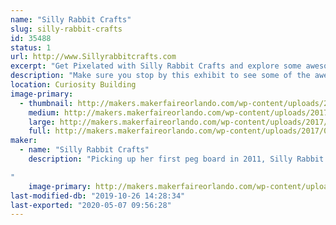 ```yaml
---
name: "Silly Rabbit Crafts"
slug: silly-rabbit-crafts
id: 35488
status: 1
url: http://www.Sillyrabbitcrafts.com
excerpt: "Get Pixelated with Silly Rabbit Crafts and explore some awesome Perler items, and even make your OWN!"
description: "Make sure you stop by this exhibit to see some of the awesome things Lori has made with this beloved childhood craft! She will also have an area where you can make your own Perler creation! Whether it is a cute little Makey or something of your own design, you can let your imagination run free. Don't have time to make something at Maker Faire? Don't worry, Lori made kits for you to take home!"
location: Curiosity Building
image-primary:
  - thumbnail: http://makers.makerfaireorlando.com/wp-content/uploads/2017/08/MF-Tiny-Toons-150x150.jpg
    medium: http://makers.makerfaireorlando.com/wp-content/uploads/2017/08/MF-Tiny-Toons.jpg
    large: http://makers.makerfaireorlando.com/wp-content/uploads/2017/08/MF-Tiny-Toons.jpg
    full: http://makers.makerfaireorlando.com/wp-content/uploads/2017/08/MF-Tiny-Toons.jpg
maker:
  - name: "Silly Rabbit Crafts"
    description: "Picking up her first peg board in 2011, Silly Rabbit Crafts now travels to 11 different states a year, with over 240+ shows under her belt! Silly Rabbit Crafts has melted over 27 million beads turning them into anything from Earrings to art, and even into fish tanks!

"
    image-primary: http://makers.makerfaireorlando.com/wp-content/uploads/2015/06/C44-Pac-Man-Set-12-1024x683.jpg
last-modified-db: "2019-10-26 14:28:34"
last-exported: "2020-05-07 09:56:28"
---
```

